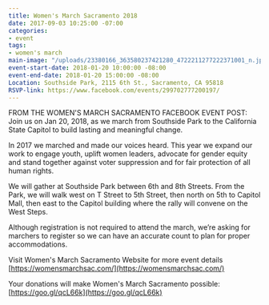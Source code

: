 ```yaml
---
title: Women's March Sacramento 2018
date: 2017-09-03 10:25:00 -07:00
categories:
- event
tags:
- women's march
main-image: "/uploads/23380166_363580237421280_4722211277222371001_n.jpg"
event-start-date: 2018-01-20 10:00:00 -08:00
event-end-date: 2018-01-20 15:00:00 -08:00
Location: Southside Park, 2115 6th St., Sacramento, CA 95818
RSVP-link: https://www.facebook.com/events/299702777200197/
---
```


FROM THE WOMEN'S MARCH SACRAMENTO FACEBOOK EVENT POST: 
Join us on Jan 20, 2018, as we march from Southside Park to the California State Capitol to build lasting and meaningful change.

In 2017 we marched and made our voices heard. This year we expand our work to engage youth, uplift women leaders, advocate for gender equity and stand together against voter suppression and for fair protection of all human rights.

We will gather at Southside Park between 6th and 8th Streets. From the Park, we will walk west on T Street to 5th Street, then north on 5th to Capitol Mall, then east to the Capitol building where the rally will convene on the West Steps.

Although registration is not required to attend the march, we’re asking for marchers to register so we can have an accurate count to plan for proper accommodations.

Visit Women's March Sacramento Website for more event details
[https://womensmarchsac.com/](https://womensmarchsac.com/)

Your donations will make Women's March Sacramento possible:
[https://goo.gl/qcL66k](https://goo.gl/qcL66k)